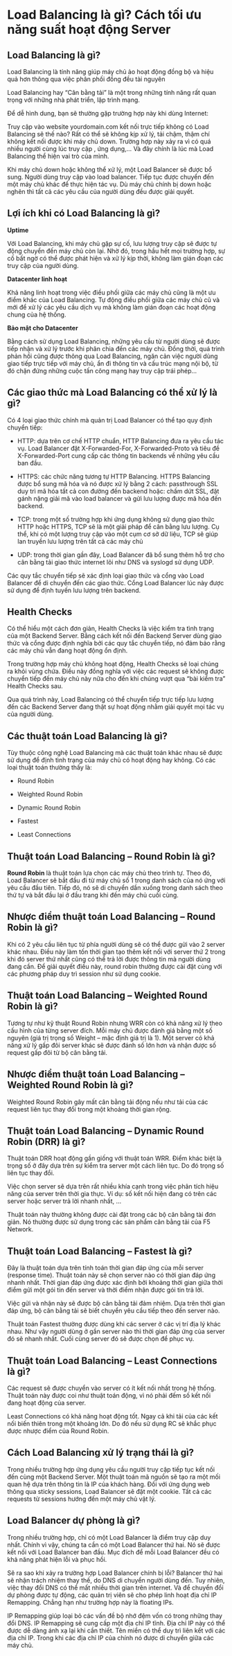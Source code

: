 # Load Balancing là gì? Cách tối ưu năng suất hoạt động Server

## Load Balancing là gì?

Load Balancing là tính năng giúp máy chủ ảo hoạt động đồng bộ và hiệu quả hơn thông qua việc phân phối đồng đều tài nguyên

Load Balancing hay “Cân bằng tải” là một trong những tính năng rất quan trọng với những nhà phát triển, lập trình mạng.

Để dễ hình dung, bạn sẽ thường gặp trường hợp này khi dùng Internet:

Truy cập vào website yourdomain.com kết nối trực tiếp không có Load Balancing sẽ thế nào? Rất có thể sẽ không kịp xử lý, tải chậm, thậm chí không kết nối được khi máy chủ down. Trường hợp này xảy ra vì có quá nhiều người cùng lúc truy cập , ứng dụng,… Và đây chính là lúc mà Load Balancing thể hiện vai trò của mình.

Khi máy chủ down hoặc không thể xử lý, một Load Balancer sẽ được bổ sung. Người dùng truy cập vào load balancer. Tiếp tục được chuyển đến một máy chủ khác để thực hiện tác vụ. Dù máy chủ chính bị down hoặc nghẽn thì tất cả các yêu cầu của người dùng đều được giải quyết.

## Lợi ích khi có Load Balancing là gì?

**Uptime**

Với Load Balancing, khi máy chủ gặp sự cố, lưu lượng truy cập sẽ được tự động chuyển đến máy chủ còn lại. Nhờ đó, trong hầu hết mọi trường hợp, sự cố bất ngờ có thể được phát hiện và xử lý kịp thời, không làm gián đoạn các truy cập của người dùng.

**Datacenter linh hoạt**

Khả năng linh hoạt trong việc điều phối giữa các máy chủ cũng là một ưu điểm khác của Load Balancing. Tự động điều phối giữa các máy chủ cũ và mới để xử lý các yêu cầu dịch vụ mà không làm gián đoạn các hoạt động chung của hệ thống.

**Bảo mật cho Datacenter**

Bằng cách sử dụng Load Balancing, những yêu cầu từ người dùng sẽ được tiếp nhận và xử lý trước khi phân chia đến các máy chủ. Đồng thời, quá trình phản hồi cũng được thông qua Load Balancing, ngăn cản việc người dùng giao tiếp trực tiếp với máy chủ, ẩn đi thông tin và cấu trúc mạng nội bộ, từ đó chặn đứng những cuộc tấn công mạng hay truy cập trái phép…


## Các giao thức mà Load Balancing có thể xử lý là gì?

Có 4 loại giao thức chính mà quản trị Load Balancer có thể tạo quy định chuyển tiếp:

- HTTP: dựa trên cơ chế HTTP chuẩn, HTTP Balancing đưa ra yêu cầu tác vụ. Load Balancer đặt X-Forwarded-For, X-Forwarded-Proto và tiêu đề X-Forwarded-Port cung cấp các thông tin backends về những yêu cầu ban đầu.

- HTTPS: các chức năng tương tự HTTP Balancing. HTTPS Balancing được bổ sung mã hóa và nó được xử lý bằng 2 cách: passthrough SSL duy trì mã hóa tất cả con đường đến backend hoặc: chấm dứt SSL, đặt gánh nặng giải mã vào load balancer và gửi lưu lượng được mã hóa đến backend.

- TCP: trong một số trường hợp khi ứng dụng không sử dụng giao thức HTTP hoặc HTTPS, TCP sẽ là một giải pháp để cân bằng lưu lượng. Cụ thể, khi có một lượng truy cập vào một cụm cơ sở dữ liệu, TCP sẽ giúp lan truyền lưu lượng trên tất cả các máy chủ

- UDP: trong thời gian gần đây, Load Balancer đã bổ sung thêm hỗ trợ cho cân bằng tải giao thức internet lõi như DNS và syslogd sử dụng UDP.


Các quy tắc chuyển tiếp sẽ xác định loại giao thức và cổng vào Load Balancer để di chuyển đến các giao thức. Cổng Load Balancer lúc này được sử dụng để định tuyến lưu lượng trên backend.

## Health Checks

Có thể hiểu một cách đơn giản, Health Checks là việc kiểm tra tình trạng của một Backend Server. Bằng cách kết nối đến Backend Server dùng giao thức và cổng được định nghĩa bởi các quy tắc chuyển tiếp, nó đảm bảo rằng các máy chủ vẫn đang hoạt động ổn định.

Trong trường hợp máy chủ không hoạt động, Health Checks sẽ loại chúng ra khỏi vùng chứa. Điều này đồng nghĩa với việc các request sẽ không được chuyển tiếp đến máy chủ này nữa cho đến khi chúng vượt qua “bài kiểm tra” Health Checks sau. 

Qua quá trình này, Load Balancing có thể chuyển tiếp trực tiếp lưu lượng đến các Backend Server đang thật sự hoạt động nhằm giải quyết mọi tác vụ của người dùng.

## Các thuật toán Load Balancing là gì?

Tùy thuộc công nghệ Load Balancing mà các thuật toán khác nhau sẽ được sử dụng để định tình trạng của máy chủ có hoạt động hay không. Có các loại thuật toán thường thấy là:


- Round Robin

- Weighted Round Robin

- Dynamic Round Robin

- Fastest

- Least Connections

## Thuật toán Load Balancing – Round Robin là gì?

**Round Robin** là thuật toán lựa chọn các máy chủ theo trình tự. Theo đó, Load Balancer sẽ bắt đầu đi từ máy chủ số 1 trong danh sách của nó ứng với yêu cầu đầu tiên. Tiếp đó, nó sẽ di chuyển dần xuống trong danh sách theo thứ tự và bắt đầu lại ở đầu trang khi đến máy chủ cuối cùng.

## Nhược điểm thuật toán Load Balancing – Round Robin là gì?

Khi có 2 yêu cầu liên tục từ phía người dùng sẽ có thể được gửi vào 2 server khác nhau. Điều này làm tốn thời gian tạo thêm kết nối với server thứ 2 trong khi đó server thứ nhất cũng có thể trả lời được thông tin mà người dùng đang cần. Để giải quyết điều này, round robin thường được cài đặt cùng với các phương pháp duy trì session như sử dụng cookie.


## Thuật toán Load Balancing – Weighted Round Robin là gì?
Tương tự như kỹ thuật Round Robin nhưng WRR còn có khả năng xử lý theo cấu hình của từng server đích. Mỗi máy chủ được đánh giá bằng một số nguyên (giá trị trọng số Weight – mặc định giá trị là 1). Một server có khả năng xử lý gấp đôi server khác sẽ được đánh số lớn hơn và nhận được số request gấp đôi từ bộ cân bằng tải.

## Nhược điểm thuật toán Load Balancing – Weighted Round Robin là gì?

Weighted Round Robin gây mất cân bằng tải động nếu như tải của các request liên tục thay đổi trong một khoảng thời gian rộng.

## Thuật toán Load Balancing – Dynamic Round Robin (DRR) là gì?
Thuật toán DRR hoạt động gần giống với thuật toán WRR. Điểm khác biệt là trọng số ở đây dựa trên sự kiểm tra server một cách liên tục. Do đó trọng số liên tục thay đổi.

Việc chọn server sẽ dựa trên rất nhiều khía cạnh trong việc phân tích hiệu năng của server trên thời gia thực. Ví dụ: số kết nối hiện đang có trên các server hoặc server trả lời nhanh nhất, …

Thuật toán này thường không được cài đặt trong các bộ cân bằng tài đơn giản. Nó thường được sử dụng trong các sản phẩm cân bằng tải của F5 Network.

## Thuật toán Load Balancing – Fastest là gì?
Đây là thuật toán dựa trên tính toán thời gian đáp ứng của mỗi server (response time). Thuật toán này sẽ chọn server nào có thời gian đáp ứng nhanh nhất. Thời gian đáp ứng được xác định bởi khoảng thời gian giữa thời điểm gửi một gói tin đến server và thời điểm nhận được gói tin trả lời.

Việc gửi và nhận này sẽ được bộ cân bằng tải đảm nhiệm. Dựa trên thời gian đáp ứng, bộ cân bằng tải sẽ biết chuyển yêu cầu tiếp theo đến server nào.

Thuật toán Fastest thường được dùng khi các server ở các vị trí địa lý khác nhau. Như vậy người dùng ở gần server nào thì thời gian đáp ứng của server đó sẽ nhanh nhất. Cuối cùng server đó sẽ được chọn để phục vụ.

## Thuật toán Load Balancing – Least Connections là gì?
Các request sẽ được chuyển vào server có ít kết nối nhất trong hệ thống. Thuật toán này được coi như thuật toán động, vì nó phải đếm số kết nối đang hoạt động của server.

Least Connections có khả năng hoạt động tốt. Ngay cả khi tải của các kết nối biến thiên trong một khoảng lớn. Do đó nếu sử dụng RC sẽ khắc phục được nhược điểm của Round Robin.

## Cách Load Balancing xử lý trạng thái là gì?

Trong nhiều trường hợp ứng dụng yêu cầu người truy cập tiếp tục kết nối đến cùng một Backend Server. Một thuật toán mã nguồn sẽ tạo ra một mối quan hệ dựa trên thông tin là IP của khách hàng. Đối với ứng dụng web thông qua sticky sessions, Load Balancer sẽ đặt một cookie. Tất cả các requests từ sessions hướng đến một máy chủ vật lý.

## Load Balancer dự phòng là gì?

Trong nhiều trường hợp, chỉ có một Load Balancer là điểm truy cập duy nhất. Chính vì vậy, chúng ta cần có một Load Balancer thứ hai. Nó sẽ được kết nối với Load Balancer ban đầu. Mục đích để mỗi Load Balancer đều có khả năng phát hiện lỗi và phục hồi.

Sẽ ra sao khi xảy ra trường hợp Load Balancer chính bị lỗi? Balancer thứ hai sẽ nhận trách nhiệm thay thế, do DNS di chuyển người dùng đến. Tuy nhiên, việc thay đổi DNS có thể mất nhiều thời gian trên internet. Và để chuyển đổi dự phòng được tự động, các quản trị viên sẽ cho phép linh hoạt địa chỉ IP Remapping. Chẳng hạn như trường hợp này là floating IPs.

IP Remapping giúp loại bỏ các vấn đề bộ nhớ đệm vốn có trong những thay đổi DNS. IP Remapping sẽ cung cấp một địa chỉ IP tĩnh. Địa chỉ IP này có thể được dễ dàng ánh xạ lại khi cần thiết. Tên miền có thể duy trì liên kết với các địa chỉ IP. Trong khi các địa chỉ IP của chính nó được di chuyển giữa các máy chủ.
